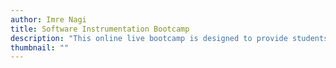 ```yaml
---
author: Imre Nagi
title: Software Instrumentation Bootcamp
description: "This online live bootcamp is designed to provide students with the knowledge and skills to understand the principles of software instrumentation and how to apply them to real-world software systems."
thumbnail: ""
---
```


